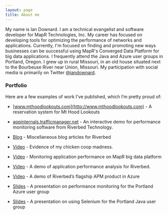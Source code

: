 ```yaml
---
layout: page
title: About me
---
```


My name is Ian Downard. I am a technical evangelist and software developer for MapR Technologies, Inc. My career has focused on developing tools for optimizing the performance of networks and applications. Currently, I'm focused on finding and promoting new ways businesses can be successful using MapR's Converged Data Platform for big data applications. I frequently attend the Java and Azure user groups in Portland, Oregon. I grew up in rural Missouri, in an old house situated next to the Bourbeuse River near Union, Missouri. My participation with social media is primarily on Twitter [@iandownard](http://twitter.com/iandownard).

### Portfolio

Here are a few examples of work I've published, which I’m pretty proud of:

* [www.mthoodlookouts.com](http://www.mthoodlookouts.com) - A reservation system for Mt Hood Lookouts

* [appinternals.trafficmanager.net](http://appinternals.trafficmanager.net) - An interactive demo for performance monitoring software from Riverbed Technology.

* [Blog](http://www.riverbed.com/blogs/authors/ian-downard.html) - Miscellaneous blog articles for Riverbed

* [Video](http://www.voltaicsystems.com/blog/solar-powered-chicken-coop/) - Evidence of my chicken coop madness.

* [Video](https://youtu.be/qeZhVoq8muo) - Monitoring application performance on MapR big data platform

* [Video](http://bit.ly/1ROnnKE) - A demo of application performance analysis for Riverbed.

* [Video](http://bit.ly/21sxaoT) - A demo of Riverbed’s flagship APM product in Azure

* [Slides](http://bit.ly/1MzKWVd) - A presentation on performance monitoring for the Portland Azure user group

* [Slides](http://bit.ly/appium-pjug-deck) - A presentation on using Selenium for the Portland Java user group

